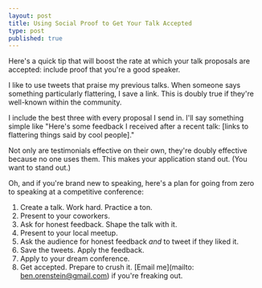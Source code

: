 ```yaml
---
layout: post
title: Using Social Proof to Get Your Talk Accepted
type: post
published: true
---
```


Here's a quick tip that will boost the rate at which your talk proposals are
accepted: include proof that you're a good speaker.

I like to use tweets that praise my previous talks. When someone says something
particularly flattering, I save a link. This is doubly true if they're
well-known within the community.

I include the best three with every proposal I send in. I'll say something
simple like "Here's some feedback I received after a recent talk: [links to
flattering things said by cool people]."

Not only are testimonials effective on their own, they're doubly effective
because no one uses them. This makes your application stand out. (You want to
stand out.)

Oh, and if you're brand new to speaking, here's a plan for going from zero to
speaking at a competitive conference:

1. Create a talk. Work hard. Practice a ton.
2. Present to your coworkers.
3. Ask for honest feedback. Shape the talk with it.
4. Present to your local meetup.
5. Ask the audience for honest feedback _and_ to tweet if they liked it.
6. Save the tweets. Apply the feedback.
7. Apply to your dream conference.
8. Get accepted. Prepare to crush it. [Email me](mailto:
ben.orenstein@gmail.com) if you're freaking out.
